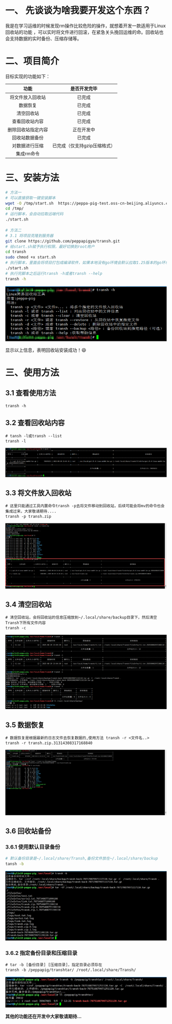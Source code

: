 # 一、 先谈谈为啥我要开发这个东西？

  我是在学习运维的时候发现rm操作比较危险的操作，就想着开发一款适用于Linux回收站的功能 ，可以实时将文件进行回滚，在紧急关头挽回运维的命。回收站也会支持数据的实时备份、压缩存储等。

# 二、项目简介

目标实现的功能如下：

|        功能        |         是否开发完毕         |
| :----------------: | :--------------------------: |
|  将文件放入回收站  |            已完成            |
|      数据恢复      |            已完成            |
|     清空回收站     |            已完成            |
|   查看回收站内容   |            已完成            |
| 删除回收站指定内容 |          正在开发中          |
|   回收站数据备份   |            已完成            |
|   对数据进行压缩   | 已完成（仅支持gzip压缩格式） |
|     集成rm命令     |                              |

# 三、安装方法

```bash
# 方法一
# 可以直接获取一键安装脚本
wget -O /tmp/start.sh  https://peppa-pig-test.oss-cn-beijing.aliyuncs.com/start.sh
cd /tmp/
# 运行脚本，会自动拉取远端代码
./start.sh

# 方法二
# 3.1 将项目克隆到服务器
git clone https://github.com/peppapigya/transh.git
# 给start.sh赋予执行权限，最好切换到root用户
cd transh
sudo chmod +x start.sh
# 执行脚本，里面会将项目打包成编译软件，如果本地没有go环境会默认拉取1.25版本的go环境，如有需要可以自行修改{go_url}参数
./start.sh
# 执行完脚本之后运行transh -h或者transh --help
transh -h
```

![image-20250829152956812](./image/image-20250829152956812.png)

显示以上信息，表明回收站安装成功！:smile:

# 三、使用方法

## 3.1 查看使用方法

```
transh -h
```

## 3.2 查看回收站内容

```
# tansh -l或transh --list
transh -l
```

![image-20250829153224526](./image/image-20250829153224526.png)

## 3.3 将文件放入回收站

```
# 这里只能通过工具内置命令transh -p去将文件移动到回收站，后续可能会将mv的命令也会集成过来，大家敬请期待....
transh -p transh.zip
```

![image-20250829153826041](./image/image-20250829153826041.png)

## 3.4 清空回收站

```
# 清空回收站，会将回收站的信息压缩放到~/.local/share/backup目录下，然后清空Transh下所有文件内容
transh -c
```

![image-20250829233840979](./image/image-20250829233840979.png)

## 3.5 数据恢复

```
# 数据恢复是根据最新的日志文件去恢复数据的,使用方法 transh -r <文件名..>
transh -r transh.zip.31314308317168840
```

![image-20250831202717086](./image/image-20250831202717086.png)

## 3.6 回收站备份

### 3.6.1 使用默认目录备份

```sh
# 默认备份目录是~/.local/share/Transh,备份文件放在~/.local/share/backup
tansh -b
```

![image-20250907114750089](./image/image-20250907114750089.png)

### 3.6.2 指定备份目录和压缩目录

```
# tar -b [备份目录] [压缩目录]，指定目录必须存在
transh -b /peppapig/transhtar/ /root/.local/share/Transh/
```

![image-20250907122228714](./image/image-20250907122228714.png)

**其他的功能还在开发中大家敬请期待...**
